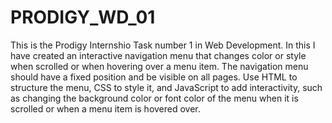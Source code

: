 # PRODIGY_WD_01
This is the Prodigy Internshio Task number 1 in Web Development. In this I have created an interactive navigation menu that changes color or style when scrolled or when hovering over a menu item. The navigation menu should have a fixed position and be visible on all pages. Use HTML to structure the menu, CSS to style it, and JavaScript to add interactivity, such as changing the background color or font color of the menu when it is scrolled or when a menu item is hovered over.
